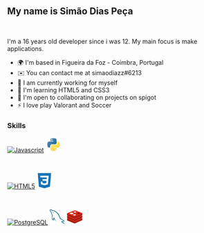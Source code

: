 My name is Simão Dias Peça
---
<br>

I'm a 16 years old developer since i was 12. My main focus is make applications.

* 🌍  I'm based in Figueira da Foz - Coimbra, Portugal
* ✉️  You can contact me at simaodiazz#6213
* 🚀  I am currently working for myself
* 🧠  I'm learning HTML5 and CSS3
* 🤝  I'm open to collaborating on projects on spigot
* ⚡  I love play Valorant and Soccer

### Skills

<p align="left">
  <a href="https://developer.mozilla.org/en-US/docs/Web/Java" target="_blank" rel="noreferrer"><img src="https://raw.githubusercontent.com/danielcranney/readme-generator/main/public/icons/skills/java-colored.svg" width="36" height="36" alt="Javascript" /></a>
  <a href="https://docs.microsoft.com/en-us/csharp/?view=msvc-170" target="_blank" rel="noreferrer"><img src="https://github.com/devicons/devicon/blob/master/icons/python/python-original.svg" width="36" height="36" alt="Python" /></a>
</p>

<br>

<p align="left">
  <a href="https://developer.mozilla.org/en-US/docs/Glossary/HTML5" target="_blank" rel="noreferrer"><img src="https://raw.githubusercontent.com/danielcranney/readme-generator/main/public/icons/skills/html5-colored.svg" width="36" height="36" alt="HTML5" /></a>
  <a href="https://docs.microsoft.com/en-us/css/?view=msvc-170" target="_blank" rel="noreferrer"><img src="https://github.com/devicons/devicon/blob/master/icons/css3/css3-plain.svg" width="36" height="36" alt="CSS" /></a>
</p>

<br>

<p align="left">
  <a href="https://www.postgresql.org/" target="_blank" rel="noreferrer"><img src="https://raw.githubusercontent.com/danielcranney/readme-generator/main/public/icons/skills/postgresql-colored.svg" width="36" height="36" alt="PostgreSQL" /></a>
  <a href="https://www.mysql.org/" target="_blank" rel="noreferrer"><img src="https://github.com/devicons/devicon/blob/master/icons/mysql/mysql-plain.svg" width="36" height="36" alt="MySQL" /></a> 
  <a href="https://www.mysql.org/" target="_blank" rel="noreferrer"><img src="https://github.com/devicons/devicon/blob/master/icons/redis/redis-original.svg" width="36" height="36" alt="Redis" /></a> 
</p>
